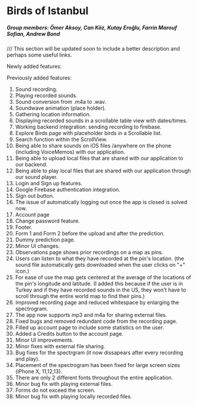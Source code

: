 # Birds of Istanbul

##### Group members: Ömer Aksoy, Can Köz, Kutay Eroğlu, Farrin Marouf Sofian, Andrew Bond

/// This section will be updated soon to include a better description and perhaps some useful links.

Newly added features:

Previously added features:
1) Sound recording.
2) Playing recorded sounds.
3) Sound conversion from .m4a to .wav.
4) Soundwave animation (place holder).
5) Gathering location information.
6) Displaying recorded sounds in a scrollable table view with dates/times.
7) Working backend integration: sending recording to firebase.
8) Explore Birds page with placeholder birds in a Scrollable list.
9) Search function within the ScrollView.
10) Being able to share sounds on iOS files /anywhere on the phone (including VoiceMemos) with our application.
11) Being able to upload local files that are shared with our application to our backend.
12) Being able to play local files that are shared with our application through our sound player.
13) Login and Sign up features.
14) Google Firebase authentication integration.
15) Sign out button.
16) The issue of automatically logging out once the app is closed is solved now.
17) Account page
18) Change password feature.
19) Footer.
20) Form 1 and Form 2 before the upload and after the prediction.
21) Dummy prediction page.
22) Minor UI changes.
23) Observations page shows prior recordings on a map as pins.
24) Users can listen to what they have recorded at the pin's location. (the sound file automatically gets downloaded when the user clicks on "+" icon.)
25) For ease of use the map gets centered at the average of the locations of the pin's longitude and latitude. (I added this because if the user is in Turkey and if they have recorded sounds in the US, they won't have to scroll through the entire world map to find their pins.)
26) Improved recording page and reduced whitespace by enlarging the spectrogram.
27) The app now supports mp3 and m4a for sharing external files.
28) Fixed bugs and removed redundant code from the recording page.
29) Filled up account page to include some statistics on the user.
30) Added a Credits button to the account page.
31) Minor UI improvements.
32) Minor fixes with external file sharing.
33) Bug fixes for the spectrgram (it now dissapears after every recording and play).
34) Placement of the spectrogram has been fixed for large screen sizes (iPhone X, 11,12,13).
35) There are only 2 different fonts throughout the entire application. 
36) Minor bug fix with playing external files.
37) Forms do not exceed the screen.
38) Minor bug fix wıth playing locally recorded files.

